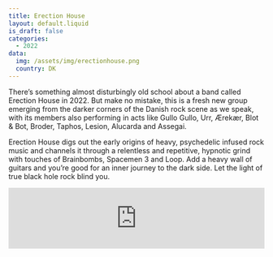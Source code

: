 ```yaml
---
title: Erection House
layout: default.liquid
is_draft: false
categories:
  - 2022
data:
  img: /assets/img/erectionhouse.png
  country: DK
---
```


<p>There’s something almost disturbingly old school about a band called Erection House in 2022. But make no mistake, this is a fresh new group emerging from the darker corners of the Danish rock scene as we speak, with its members also performing in acts like Gullo Gullo, Urr, Ærekær, Blot & Bot, Broder, Taphos, Lesion, Alucarda and Assegai.</p>

<p>Erection House digs out the early origins of heavy, psychedelic infused rock music and channels it through a relentless and repetitive, hypnotic grind with touches of Brainbombs, Spacemen 3 and Loop. Add a heavy wall of guitars and you’re good for an inner journey to the dark side. Let the light of true black hole rock blind you.
</p>

<iframe style="border: 0; width: 100%; height: 120px;" src="https://bandcamp.com/EmbeddedPlayer/album=335830644/size=large/bgcol=ffffff/linkcol=0687f5/tracklist=false/artwork=small/transparent=true/" seamless><a href="https://erectionhouse.bandcamp.com/album/feels-of-correction">Feels of Correction by Erection House</a></iframe>
